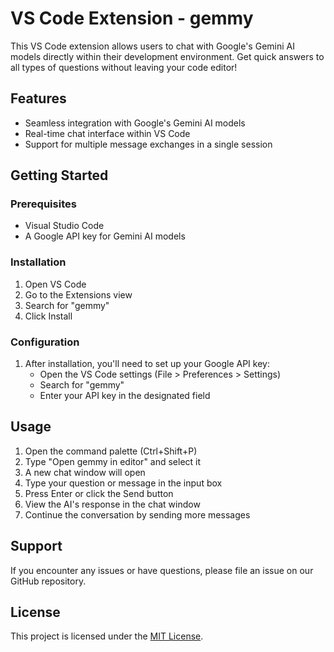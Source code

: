 # VS Code Extension - gemmy

This VS Code extension allows users to chat with Google's Gemini AI models directly within their development environment. Get quick answers to all types of questions without leaving your code editor!

## Features

- Seamless integration with Google's Gemini AI models
- Real-time chat interface within VS Code
- Support for multiple message exchanges in a single session

## Getting Started

### Prerequisites

- Visual Studio Code
- A Google API key for Gemini AI models

### Installation

1. Open VS Code
2. Go to the Extensions view
3. Search for "gemmy"
4. Click Install

### Configuration

1. After installation, you'll need to set up your Google API key:
   - Open the VS Code settings (File > Preferences > Settings)
   - Search for "gemmy"
   - Enter your API key in the designated field

## Usage

1. Open the command palette (Ctrl+Shift+P)
2. Type "Open gemmy in editor" and select it
3. A new chat window will open
4. Type your question or message in the input box
5. Press Enter or click the Send button
6. View the AI's response in the chat window
7. Continue the conversation by sending more messages

## Support

If you encounter any issues or have questions, please file an issue on our GitHub repository.

## License

This project is licensed under the [MIT License](./LICENSE.txt).
